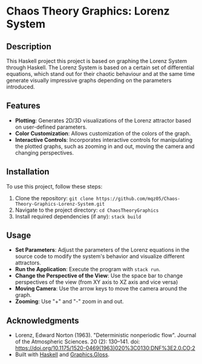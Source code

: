 # Chaos Theory Graphics: Lorenz System

## Description

This Haskell project this project is based on graphing the Lorenz System through Haskell. The Lorenz System is based on a certain set of differential equations, which stand out for their chaotic behaviour and at the same time generate visually impressive graphs depending on the parameters introduced.

## Features

- **Plotting**: Generates 2D/3D visualizations of the Lorenz attractor based on user-defined parameters.
- **Color Customization**: Allows customization of the colors of the graph.
- **Interactive Controls**: Incorporates interactive controls for manipulating the plotted graphs, such as zooming in and out, moving the camera and changing perspectives.

## Installation

To use this project, follow these steps:

1. Clone the repository: `git clone https://github.com/mqz05/Chaos-Theory-Graphics-Lorenz-System.git`
2. Navigate to the project directory: `cd ChaosTheoryGraphics`
5. Install required dependencies (if any): `stack build`

## Usage

- **Set Parameters**: Adjust the parameters of the Lorenz equations in the source code to modify the system's behavior and visualize different attractors.
- **Run the Application**: Execute the program with `stack run`.
- **Change the Perspective of the View**: Use the space bar to change perspectives of the view (from XY axis to XZ axis and vice versa)
- **Moving Camera**: Use the arrow keys to move the camera around the graph.
- **Zooming**: Use "+" and "-" zoom in and out.

## Acknowledgments

- Lorenz, Edward Norton (1963). "Deterministic nonperiodic flow". Journal of the Atmospheric Sciences. 20 (2): 130–141. doi: https://doi.org/10.1175/1520-0469(1963)020%3C0130:DNF%3E2.0.CO;2
- Built with [Haskell](https://www.haskell.org/) and [Graphics.Gloss](https://hackage.haskell.org/package/gloss).
